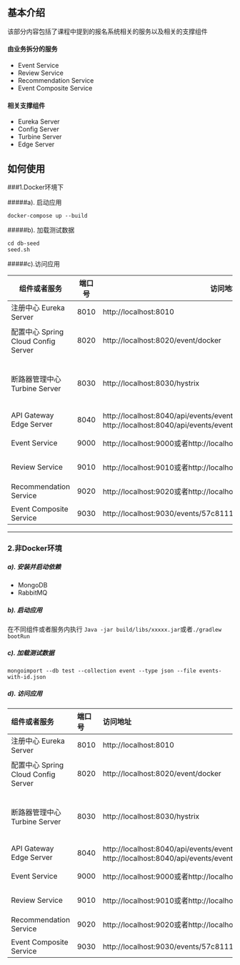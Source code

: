 ## 基本介绍

该部分内容包括了课程中提到的报名系统相关的服务以及相关的支撑组件

#### 由业务拆分的服务

* Event Service
* Review Service
* Recommendation Service
* Event Composite Service

#### 相关支撑组件
* Eureka Server
* Config Server
* Turbine Server
* Edge Server

## 如何使用


###1.Docker环境下

#####a). 启动应用

```docker-compose up --build```

#####b). 加载测试数据

```
cd db-seed
seed.sh
```

#####c).访问应用

| 组件或者服务    | 端口号    | 访问地址| 描述信息|
|-------------|------------|-------|-------|
|注册中心 Eureka Server|8010|http://localhost:8010|查看注册的服务和支撑组件|
|配置中心 Spring Cloud Config Server|8020|http://localhost:8020/event/docker|访问profile=docker场景下的EventService配置信息。注意在该场景下，使用的是github的config-repo，请确保网络畅通|
|断路器管理中心 Turbine Server|8030|http://localhost:8030/hystrix|```输入http://localhost:8030/turbine.stream?cluster=default```;使用siege模拟请求测试，查看Hystrix Dashboard的变化,命令如下所示```siege http://localhost:9030/events/57c811115d6fe2b86380d538```和```siege http://localhost:9030/events/aaaaa```|
|API Gateway Edge Server|8040|http://localhost:8040/api/events/events或者http://localhost:8040/api/events/events/57c811115d6fe2b86380d538|访问Edge Server, http://localhost:8040/api/event-composite/events/57c811115d6fe2b86380d538|
|Event Service|9000|http://localhost:9000或者http://localhost:9000/events|使用浏览器访问EventService首页以及使用Curl访问EventService首页|
|Review Service|9010|http://localhost:9010或者http://localhost:9010/reviews|使用浏览器访问ReviewService首页以及使用Curl访问ReviewService首页|
|Recommendation Service|9020|http://localhost:9020或者http://localhost:9020/recommendations|使用浏览器访问RecommendationService首页以及使用Curl访问RecommendationService|
|Event Composite Service|9030|http://localhost:9030/events/57c811115d6fe2b86380d538|查看Event聚合后的明细|

---

### 2.非Docker环境

##### a). 安装并启动依赖

* MongoDB
* RabbitMQ

##### b). 启动应用

在不同组件或者服务内执行
```Java -jar build/libs/xxxxx.jar```或者```./gradlew bootRun```

##### c). 加载测试数据

```mongoimport --db test --collection event --type json --file events-with-id.json```


##### d). 访问应用

| 组件或者服务    | 端口号         | 访问地址| 描述信息| 
|:------------- |:------------|:-------|:-------|
|注册中心 Eureka Server|8010|http://localhost:8010|查看注册的服务和支撑组件|
|配置中心 Spring Cloud Config Server|8020|http://localhost:8020/event/docker|访问profile=docker场景下的EventService配置信息。注意在该场景下，使用的是github的config-repo，请确保网络畅通|
|断路器管理中心 Turbine Server|8030|http://localhost:8030/hystrix|```输入http://localhost:8030/turbine.stream?cluster=default```;使用siege模拟请求测试，查看Hystrix Dashboard的变化,命令如下所示```siege http://localhost:9030/events/57c811115d6fe2b86380d538```和```siege http://localhost:9030/events/aaaaa```|
|API Gateway Edge Server|8040|http://localhost:8040/api/events/events或者http://localhost:8040/api/events/events/57c811115d6fe2b86380d538|访问Edge Server, http://localhost:8040/api/event-composite/events/57c811115d6fe2b86380d538|
|Event Service|9000|http://localhost:9000或者http://localhost:9000/events|使用浏览器访问EventService首页以及使用Curl访问EventService首页|
|Review Service|9010|http://localhost:9010或者http://localhost:9010/reviews|使用浏览器访问ReviewService首页以及使用Curl访问ReviewService首页|
|Recommendation Service|9020|http://localhost:9020或者http://localhost:9020/recommendations|使用浏览器访问RecommendationService首页以及使用Curl访问RecommendationService|
|Event Composite Service|9030|http://localhost:9030/events/57c811115d6fe2b86380d538|查看Event聚合后的明细|

